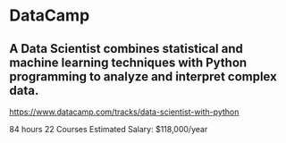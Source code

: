 # DataCamp

## A Data Scientist combines statistical and machine learning techniques with Python programming to analyze and interpret complex data.

https://www.datacamp.com/tracks/data-scientist-with-python

84 hours
22 Courses
Estimated Salary: $118,000/year

